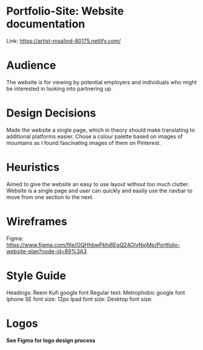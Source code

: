 # Portfolio-Site: Website documentation

Link: https://artist-rosalind-80175.netlify.com/

# Audience
The website is for viewing by potential employers and individuals who might be interested in looking into partnering up.

# Design Decisions
Made the website a single page, which in theory should make translating to additional platforms easier.
Chose a colour palette based on images of mountains as I found fascinating images of them on Pinterest.

# Heuristics
Aimed to give the website an easy to use layout without too much clutter.
Website is a single page and user can quickly and easily use the navbar to move from one section to the next.

# Wireframes
Figma: 
https://www.figma.com/file/OQHhbwPkhi8EgQ24OlyNxjMp/Portfolio-website-plan?node-id=89%3A3

# Style Guide
Headings: Reem Kufi google font
Regular text: Metrophobic google font
Iphone SE font size: 12px
Ipad font size:
Desktop font size: 

# Logos
**See Figma for logo design process**
